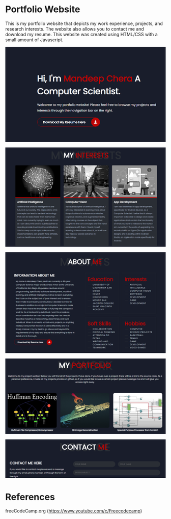 # Portfolio Website

This is my portfolio website that depicts my work experience, projects, and research interests. The website also allows you to contact me and download my resume.
This website was created using HTML/CSS with a small amount of Javascript.

![My Image](port0.PNG)

![My Image](port1.PNG)

![My Image](port2.PNG)

![My Image](port3.PNG)

![My Image](port4.PNG)


# References
freeCodeCamp.org (https://www.youtube.com/c/Freecodecamp)
